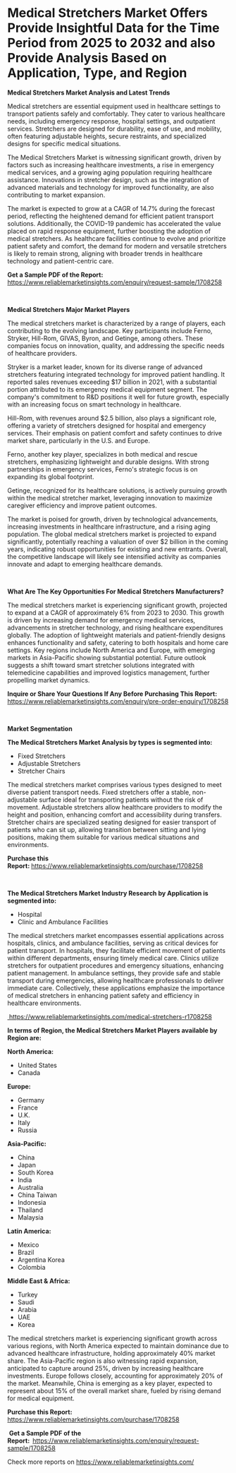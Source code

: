 <p><h1>Medical Stretchers Market Offers Provide Insightful Data for the Time Period from 2025 to 2032 and also Provide Analysis Based on Application, Type, and Region</h1></p><p><strong>Medical Stretchers Market Analysis and Latest Trends</strong></p>
<p><p>Medical stretchers are essential equipment used in healthcare settings to transport patients safely and comfortably. They cater to various healthcare needs, including emergency response, hospital settings, and outpatient services. Stretchers are designed for durability, ease of use, and mobility, often featuring adjustable heights, secure restraints, and specialized designs for specific medical situations.</p><p>The Medical Stretchers Market is witnessing significant growth, driven by factors such as increasing healthcare investments, a rise in emergency medical services, and a growing aging population requiring healthcare assistance. Innovations in stretcher design, such as the integration of advanced materials and technology for improved functionality, are also contributing to market expansion.</p><p>The market is expected to grow at a CAGR of 14.7% during the forecast period, reflecting the heightened demand for efficient patient transport solutions. Additionally, the COVID-19 pandemic has accelerated the value placed on rapid response equipment, further boosting the adoption of medical stretchers. As healthcare facilities continue to evolve and prioritize patient safety and comfort, the demand for modern and versatile stretchers is likely to remain strong, aligning with broader trends in healthcare technology and patient-centric care.</p></p>
<p><strong>Get a Sample PDF of the Report:&nbsp;</strong> <a href="https://www.reliablemarketinsights.com/enquiry/request-sample/1708258?utm_campaign=3186&utm_medium=2&utm_source=Github&utm_content=ia&utm_term=08032025&utm_id=medical-stretchers">https://www.reliablemarketinsights.com/enquiry/request-sample/1708258</a></p>
<p>&nbsp;</p>
<p><strong>Medical Stretchers Major Market Players</strong></p>
<p><p>The medical stretchers market is characterized by a range of players, each contributing to the evolving landscape. Key participants include Ferno, Stryker, Hill-Rom, GIVAS, Byron, and Getinge, among others. These companies focus on innovation, quality, and addressing the specific needs of healthcare providers.</p><p>Stryker is a market leader, known for its diverse range of advanced stretchers featuring integrated technology for improved patient handling. It reported sales revenues exceeding $17 billion in 2021, with a substantial portion attributed to its emergency medical equipment segment. The company's commitment to R&D positions it well for future growth, especially with an increasing focus on smart technology in healthcare.</p><p>Hill-Rom, with revenues around $2.5 billion, also plays a significant role, offering a variety of stretchers designed for hospital and emergency services. Their emphasis on patient comfort and safety continues to drive market share, particularly in the U.S. and Europe.</p><p>Ferno, another key player, specializes in both medical and rescue stretchers, emphasizing lightweight and durable designs. With strong partnerships in emergency services, Ferno's strategic focus is on expanding its global footprint.</p><p>Getinge, recognized for its healthcare solutions, is actively pursuing growth within the medical stretcher market, leveraging innovation to maximize caregiver efficiency and improve patient outcomes.</p><p>The market is poised for growth, driven by technological advancements, increasing investments in healthcare infrastructure, and a rising aging population. The global medical stretchers market is projected to expand significantly, potentially reaching a valuation of over $2 billion in the coming years, indicating robust opportunities for existing and new entrants. Overall, the competitive landscape will likely see intensified activity as companies innovate and adapt to emerging healthcare demands.</p></p>
<p>&nbsp;</p>
<p><strong>What Are The Key Opportunities For Medical Stretchers Manufacturers?</strong></p>
<p><p>The medical stretchers market is experiencing significant growth, projected to expand at a CAGR of approximately 6% from 2023 to 2030. This growth is driven by increasing demand for emergency medical services, advancements in stretcher technology, and rising healthcare expenditures globally. The adoption of lightweight materials and patient-friendly designs enhances functionality and safety, catering to both hospitals and home care settings. Key regions include North America and Europe, with emerging markets in Asia-Pacific showing substantial potential. Future outlook suggests a shift toward smart stretcher solutions integrated with telemedicine capabilities and improved logistics management, further propelling market dynamics.</p></p>
<p><strong>Inquire or Share Your Questions If Any Before Purchasing This Report:</strong> <a href="https://www.reliablemarketinsights.com/enquiry/pre-order-enquiry/1708258?utm_campaign=3186&utm_medium=2&utm_source=Github&utm_content=ia&utm_term=08032025&utm_id=medical-stretchers">https://www.reliablemarketinsights.com/enquiry/pre-order-enquiry/1708258</a></p>
<p>&nbsp;</p>
<p><strong>Market Segmentation</strong></p>
<p><strong>The Medical Stretchers Market Analysis by types is segmented into:</strong></p>
<p><ul><li>Fixed Stretchers</li><li>Adjustable Stretchers</li><li>Stretcher Chairs</li></ul></p>
<p><p>The medical stretchers market comprises various types designed to meet diverse patient transport needs. Fixed stretchers offer a stable, non-adjustable surface ideal for transporting patients without the risk of movement. Adjustable stretchers allow healthcare providers to modify the height and position, enhancing comfort and accessibility during transfers. Stretcher chairs are specialized seating designed for easier transport of patients who can sit up, allowing transition between sitting and lying positions, making them suitable for various medical situations and environments.</p></p>
<p><strong>Purchase this Report:&nbsp;</strong><a href="https://www.reliablemarketinsights.com/purchase/1708258?utm_campaign=3186&utm_medium=2&utm_source=Github&utm_content=ia&utm_term=08032025&utm_id=medical-stretchers">https://www.reliablemarketinsights.com/purchase/1708258</a></p>
<p>&nbsp;</p>
<p><strong>The Medical Stretchers Market Industry Research by Application is segmented into:</strong></p>
<p><ul><li>Hospital</li><li>Clinic and Ambulance Facilities</li></ul></p>
<p><p>The medical stretchers market encompasses essential applications across hospitals, clinics, and ambulance facilities, serving as critical devices for patient transport. In hospitals, they facilitate efficient movement of patients within different departments, ensuring timely medical care. Clinics utilize stretchers for outpatient procedures and emergency situations, enhancing patient management. In ambulance settings, they provide safe and stable transport during emergencies, allowing healthcare professionals to deliver immediate care. Collectively, these applications emphasize the importance of medical stretchers in enhancing patient safety and efficiency in healthcare environments.</p></p>
<p><a href="https://www.reliablemarketinsights.com/medical-stretchers-r1708258?utm_campaign=3186&utm_medium=2&utm_source=Github&utm_content=ia&utm_term=08032025&utm_id=medical-stretchers">&nbsp;https://www.reliablemarketinsights.com/medical-stretchers-r1708258</a></p>
<p><strong>In terms of Region, the Medical Stretchers Market Players available by Region are:</strong></p>
<p>
    <p> <strong> North America: </strong>
        <ul>
            <li>United States</li>
            <li>Canada</li>
        </ul>
        </p> 
    <p> <strong> Europe: </strong>
        <ul>
            <li>Germany</li>
            <li>France</li>
            <li>U.K.</li>
            <li>Italy</li>
            <li>Russia</li>
        </ul>
        </p> 
    <p> <strong> Asia-Pacific: </strong>
        <ul>
            <li>China</li>
            <li>Japan</li>
            <li>South Korea</li>
            <li>India</li>
            <li>Australia</li>
            <li>China Taiwan</li>
            <li>Indonesia</li>
            <li>Thailand</li>
            <li>Malaysia</li>
        </ul>
        </p> 
    <p> <strong> Latin America: </strong>
        <ul>
            <li>Mexico</li>
            <li>Brazil</li>
            <li>Argentina Korea</li>
            <li>Colombia</li>
        </ul>
        </p> 
    <p> <strong> Middle East & Africa: </strong>
        <ul>
            <li>Turkey</li>
            <li>Saudi</li>
            <li>Arabia</li>
            <li>UAE</li>
            <li>Korea</li>
        </ul>
    </p>
    </p>
<p><p>The medical stretchers market is experiencing significant growth across various regions, with North America expected to maintain dominance due to advanced healthcare infrastructure, holding approximately 40% market share. The Asia-Pacific region is also witnessing rapid expansion, anticipated to capture around 25%, driven by increasing healthcare investments. Europe follows closely, accounting for approximately 20% of the market. Meanwhile, China is emerging as a key player, expected to represent about 15% of the overall market share, fueled by rising demand for medical equipment.</p></p>
<p><strong>Purchase this Report: </strong><a href="https://www.reliablemarketinsights.com/purchase/1708258?utm_campaign=3186&utm_medium=2&utm_source=Github&utm_content=ia&utm_term=08032025&utm_id=medical-stretchers">https://www.reliablemarketinsights.com/purchase/1708258</a></p>
<p>&nbsp;<strong>Get a Sample PDF of the Report:&nbsp;&nbsp;</strong><a href="https://www.reliablemarketinsights.com/enquiry/request-sample/1708258?utm_campaign=3186&utm_medium=2&utm_source=Github&utm_content=ia&utm_term=08032025&utm_id=medical-stretchers">https://www.reliablemarketinsights.com/enquiry/request-sample/1708258</a></p>
<p><strong></strong></p>
<p>Check more reports on <a href="https://www.reliablemarketinsights.com/?utm_campaign=3186&utm_medium=2&utm_source=Github&utm_content=ia&utm_term=08032025&utm_id=medical-stretchers">https://www.reliablemarketinsights.com/</a></p>